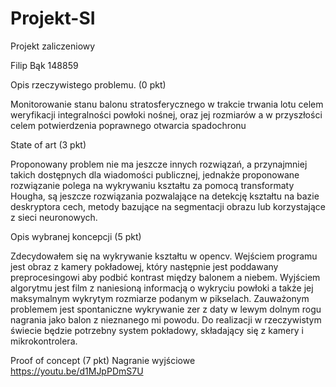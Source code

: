 # Projekt-SI
Projekt zaliczeniowy 

Filip Bąk 148859

Opis rzeczywistego problemu.  (0 pkt)

Monitorowanie stanu balonu stratosferycznego w trakcie trwania lotu celem weryfikacji integralności powłoki nośnej, oraz jej rozmiarów a w przyszłości celem potwierdzenia poprawnego otwarcia spadochronu

State of art (3 pkt)

Proponowany problem nie ma jeszcze innych rozwiązań, a przynajmniej takich dostępnych dla wiadomości publicznej, jednakże proponowane rozwiązanie polega na wykrywaniu kształtu za pomocą transformaty Hougha, są jeszcze rozwiązania pozwalające na detekcję kształtu na bazie deskryptora cech, metody bazujące na segmentacji obrazu lub korzystające z sieci neuronowych.

Opis wybranej koncepcji (5 pkt)

Zdecydowałem się na wykrywanie kształtu w opencv. Wejściem programu jest obraz z kamery pokładowej, który następnie jest poddawany preprocesingowi aby podbić kontrast między balonem a niebem. Wyjściem algorytmu jest film z naniesioną informacją o wykryciu powłoki a także jej maksymalnym wykrytym rozmiarze podanym w pikselach. Zauważonym problemem jest spontaniczne wykrywanie zer z daty w lewym dolnym rogu nagrania jako balon z nieznanego mi powodu. Do realizacji w rzeczywistym świecie będzie potrzebny system pokładowy, składający się z kamery i mikrokontrolera.

Proof of concept (7 pkt)
Nagranie wyjściowe
https://youtu.be/d1MJpPDmS7U
